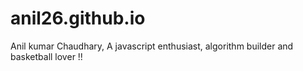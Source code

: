 # anil26.github.io

Anil kumar Chaudhary, A javascript enthusiast, algorithm builder and  basketball lover !!
